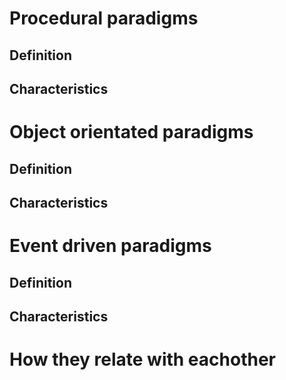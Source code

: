 # Procedural paradigms
## Definition

## Characteristics

# Object orientated paradigms 
## Definition

## Characteristics

# Event driven paradigms
## Definition

## Characteristics

# How they relate with eachother
